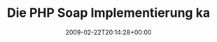 ---
retweeted: false
source: <a href="http://twitter.com" rel="nofollow">Twitter Web Client</a>
entities:
  hashtags: []
  symbols: []
  user_mentions: []
  urls: []
display_text_range:
- '0'
- '118'
favorite_count: '0'
id_str: '1238065095'
truncated: false
retweet_count: '0'
id: '1238065095'
created_at: Sun Feb 22 20:14:28 +0000 2009
favorited: false
full_text: Die PHP Soap Implementierung kann Header senden, aber nicht auslesen. Ich
  glaube mit genug Schnaps versteht man sowas.
lang: de
tags:
- pesos:twitter
date: '2009-02-22T20:14:28+00:00'
src: https://twitter.com/bascht/status/1238065095
original_url: https://twitter.com/bascht/status/1238065095
type: twitter_tweet
text: Die PHP Soap Implementierung kann Header senden, aber nicht auslesen. Ich glaube
  mit genug Schnaps versteht man sowas.
title: Die PHP Soap Implementierung ka

---